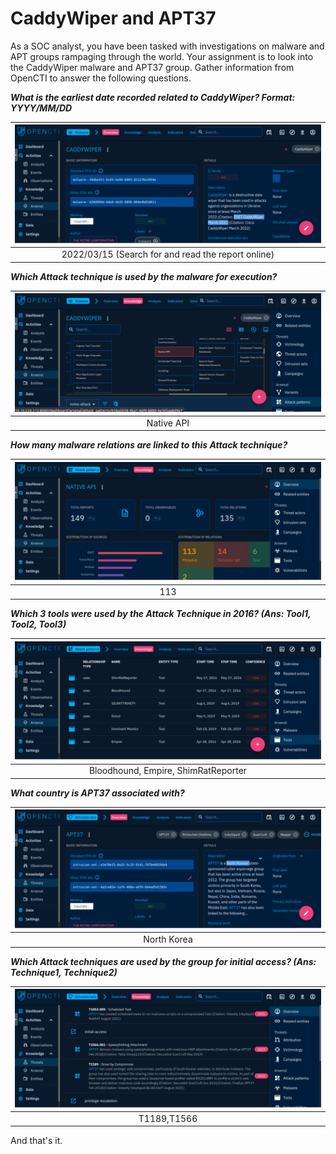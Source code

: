 # CaddyWiper and APT37

As a SOC analyst, you have been tasked with investigations on malware and APT groups rampaging through the world. 
Your assignment is to look into the CaddyWiper malware and APT37 group. Gather information from OpenCTI to answer 
the following questions.

***What is the earliest date recorded related to CaddyWiper?  Format: YYYY/MM/DD***

| ![OpenCTI CaddyWiper Earliest date](../../_static/images/opencti-caddy.png) |
|:---------------------------------------------------------------------------:|
|             2022/03/15 (Search for and read the report online)              |

***Which Attack technique is used by the malware for execution?***

| ![OpenCTI CaddyWiper Attack technique](../../_static/images/opencti-caddy2.png) |
|:-------------------------------------------------------------------------------:|
|                                   Native API                                    |

***How many malware relations are linked to this Attack technique?***

| ![OpenCTI CaddyWiper Malware relations](../../_static/images/opencti-caddy3.png) |
|:--------------------------------------------------------------------------------:|
|                                       113                                        |

***Which 3 tools were used by the Attack Technique in 2016? (Ans: Tool1, Tool2, Tool3)***

| ![OpenCTI CaddyWiper Tools 2016](../../_static/images/opencti-caddy4.png) |
|:-------------------------------------------------------------------------:|
|                    Bloodhound, Empire, ShimRatReporter                    |

***What country is APT37 associated with?***

| ![OpenCTI CaddyWiper APT37 country](../../_static/images/opencti-caddy5.png) |
|:----------------------------------------------------------------------------:|
|                                 North Korea                                  |

***Which Attack techniques are used by the group for initial access? (Ans: Technique1, Technique2)***

| ![OpenCTI APT37 initial access techniques](../../_static/images/opencti-caddy6.png) |
|:-----------------------------------------------------------------------------------:|
|                                     T1189,T1566                                     |

And that's it.
